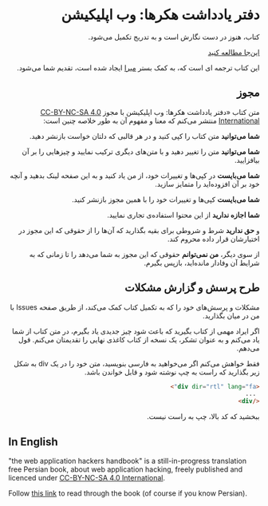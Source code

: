 <div dir="rtl" lang="fa">

# دفتر یادداشت هکرها: وب اپلیکیشن



کتاب، هنوز در دست نگارش است و به تدریج تکمیل می‌شود.

[این‌جا مطالعه کنید](https://amirdaly.github.io/the-web-application-hackers-handbook/)

این کتاب ترجمه ای است که، به کمک بستر [میرا](https://miraxy.github.io/doc-fa/) ایجاد شده است، تقدیم شما می‌شود.

## مجوز

متن کتاب «دفتر یادداشت هکرها: وب اپلیکیشن  با مجوز [CC-BY-NC-SA 4.0 International](https://creativecommons.org/licenses/by-nc-sa/4.0/) منتشر می‌کنم که معنا و مفهوم آن به طور خلاصه چنین است:

**شما می‌توانید** متن کتاب را کپی کنید و در هر قالبی که دلتان خواست بازنشر دهید.

**شما می‌توانید** متن را تغییر دهید و با متن‌های دیگری ترکیب نمایید و چیزهایی را بر آن بیافزایید.

**شما می‌بایست** در کپی‌ها و تغییرات خود، از من یاد کنید و به این صفحه لینک بدهید و آنچه خود بر آن افزوده‌اید را متمایز سازید.

**شما می‌بایست** کپی‌ها و تغییرات خود را با همین مجوز بازنشر کنید.

**شما اجازه ندارید** از این محتوا استفاده‌ی تجاری نمایید.

و **حق ندارید** شرط و شروطی برای بقیه بگذارید که آن‌ها را از حقوقی که این مجوز در اختیارشان قرار داده محروم کند.

از سوی دیگر، **من نمی‌توانم** حقوقی که این مجوز به شما می‌دهد را تا زمانی که به شرایط آن وفادار مانده‌اید، بازپس بگیرم. 

## طرح پرسش و گزارش مشکلات

مشکلات و پرسش‌های خود را که به تکمیل کتاب کمک می‌کند، از طریق صفحه Issues با من در میان بگذارید.

اگر ایراد مهمی از کتاب بگیرید که باعث شود چیز جدیدی یاد بگیرم، در متن کتاب از شما یاد می‌کنم و به عنوان تشکر، یک نسخه از کتاب کاغذی نهایی را تقدیمتان می‌کنم. قول می‌دهم.

فقط خواهش می‌کنم اگر می‌خواهید به فارسی بنویسید، متن خود را در  یک div به شکل زیر بگذارید که راست به چپ نوشته شود و قابل خواندن باشد. 

```html
<div dir="rtl" lang="fa">
 ...
</div>
```

ببخشید که کد بالا، چپ به راست نیست. 



</div>

## In English

"the web application hackers handbook" is a still-in-progress translation free Persian book, about web application hacking, freely published and licenced under 
[CC-BY-NC-SA 4.0 International](https://creativecommons.org/licenses/by-nc-sa/4.0/).

Follow
[this link](https://amirdaly.github.io/the-web-application-hackers-handbook/)
to read through the book (of course if you know Persian). 

